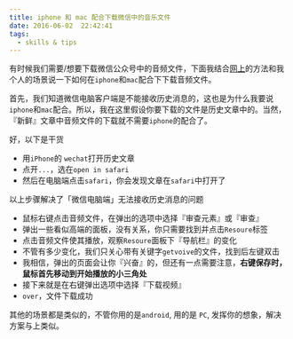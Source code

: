 ```yaml
---
title: iphone 和 mac 配合下载微信中的音乐文件
date: 2016-06-02  22:42:41
tags:
  - skills & tips
---
```



有时候我们需要/想要下载微信公众号中的音频文件，下面我结合[网上](http://t.cn/RG9Tbqi)的方法和我个人的场景说一下如何在`iphone`和`mac`配合下下载音频文件。

<!-- more -->
首先，我们知道微信电脑客户端是不能接收历史消息的，这也是为什么我要说`iphone`和`mac`配合。所以，我在这里假设你要下载的文件是历史文章中的。当然，『新鲜』文章中音频文件的下载就不需要`iphone`的配合了。

好，以下是干货

-	用`iPhone`的 `wechat`打开历史文章
-	点开`...`，选在`open in safari`
-	然后在电脑端点击`safari`，你会发现文章在`safari`中打开了

以上步骤解决了「微信电脑端」无法接收历史消息的问题

-	鼠标右键点击音频文件，在弹出的选项中选择『审查元素』或『审查』
-	弹出一些看似高端的面板，没有关系，你只需要找到并点击`Resoure`标签
-	点击音频文件使其播放，观察`Resoure`面板下『导航栏』的变化
-	不管有多少变化，我们只关心带有关键字`getvoive`的文件，找到后左键双击
-	我相信，弹出的页面会让你『兴奋』的，但还有一点需要注意，**右键保存时，鼠标首先移动到开始播放的小三角处**
-	接下来就是在右键弹出选项中选择『下载视频』
-	`over`，文件下载成功

其他的场景都是类似的，不管你用的是`android`, 用的是 `PC`, 发挥你的想象，解决方案与上类似。
